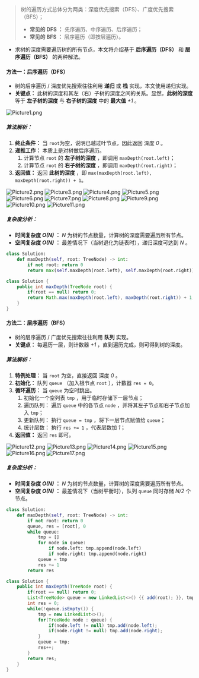 > 树的遍历方式总体分为两类：深度优先搜索（DFS）、广度优先搜索（BFS）；
> - **常见的 DFS ：** 先序遍历、中序遍历、后序遍历；
> - **常见的 BFS ：** 层序遍历（即按层遍历）。

- 求树的深度需要遍历树的所有节点，本文将介绍基于 **后序遍历（DFS）** 和 **层序遍历（BFS）** 的两种解法。

#### 方法一：后序遍历（DFS）

- 树的后序遍历 / 深度优先搜索往往利用 **递归** 或 **栈** 实现，本文使用递归实现。
- **关键点：** 此树的深度和其左（右）子树的深度之间的关系。显然，**此树的深度** 等于 **左子树的深度** 与 **右子树的深度** 中的 **最大值** *+1* 。

![Picture1.png](https://pic.leetcode-cn.com/9b063f1f2b7ba125b97a2a11c5f774c0f8ff4df594696993a8eb8282750dae0d-Picture1.png)

##### 算法解析：

1. **终止条件：** 当 `root​` 为空，说明已越过叶节点，因此返回 深度 *0* 。
2. **递推工作：** 本质上是对树做后序遍历。
   1. 计算节点 `root​` 的 **左子树的深度** ，即调用 `maxDepth(root.left)`；
   2. 计算节点 `root​` 的 **右子树的深度** ，即调用 `maxDepth(root.right)`；
3. **返回值：** 返回 **此树的深度** ，即 `max(maxDepth(root.left), maxDepth(root.right)) + 1`。

 ![Picture2.png](https://pic.leetcode-cn.com/ca69f6f15b15999009e903a7c1284effc33ec2317f213ce9170a5d638e1d8b0c-Picture2.png) ![Picture3.png](https://pic.leetcode-cn.com/8026850d70bbeb67a495d9d59eba48cdb43662208e27b430f866436db6fa6673-Picture3.png) ![Picture4.png](https://pic.leetcode-cn.com/41c5379ebad1af9e846bbd5f3885968b5186f414e145b6468350ce2c70063f9c-Picture4.png) ![Picture5.png](https://pic.leetcode-cn.com/15270a1bf3ce624fc2928a9bd76810221987abb940ff4c06d7c283be5e25c348-Picture5.png) ![Picture6.png](https://pic.leetcode-cn.com/a27fbe2c4f711cfc1d3c0b7166ad370a1b0c1d7241eeec27d0581abf9722011d-Picture6.png) ![Picture7.png](https://pic.leetcode-cn.com/acb83071a507b8c5b33a31cf0bf2469127df59dcf853c0f75cc299b26042f632-Picture7.png) ![Picture8.png](https://pic.leetcode-cn.com/a10e134e2d20b51b7c444f3102464148c7758851452cf7cff2ef3df5666afbaf-Picture8.png) ![Picture9.png](https://pic.leetcode-cn.com/65f9e2a001a58e4fba481a428a7f07011b6e9fead22909c0acb14fa6d88fc28c-Picture9.png) ![Picture10.png](https://pic.leetcode-cn.com/770a9ba56e74def0292539aa6814785a81cbc2e4e6ef559427d23a91703d096e-Picture10.png) ![Picture11.png](https://pic.leetcode-cn.com/7ecf07e4017438980ea0fe8145e71f33b41f6799c2b567ab0c16cfd25d037f02-Picture11.png) 

##### 复杂度分析：

- **时间复杂度 *O(N)* ：** *N* 为树的节点数量，计算树的深度需要遍历所有节点。
- **空间复杂度 *O(N)* ：** 最差情况下（当树退化为链表时），递归深度可达到 *N* 。

```python []
class Solution:
    def maxDepth(self, root: TreeNode) -> int:
        if not root: return 0
        return max(self.maxDepth(root.left), self.maxDepth(root.right)) + 1
```

```java []
class Solution {
    public int maxDepth(TreeNode root) {
        if(root == null) return 0;
        return Math.max(maxDepth(root.left), maxDepth(root.right)) + 1;
    }
}
```

#### 方法二：层序遍历（BFS）

- 树的层序遍历 / 广度优先搜索往往利用 **队列** 实现。
- **关键点：** 每遍历一层，则计数器 *+1* ，直到遍历完成，则可得到树的深度。

##### 算法解析：

1. **特例处理：** 当 `root​` 为空，直接返回 深度 *0* 。
2. **初始化：** 队列 `queue` （加入根节点  `root` ），计数器 `res = 0`。
3. **循环遍历：** 当 `queue` 为空时跳出。
   1. 初始化一个空列表 `tmp` ，用于临时存储下一层节点；
   2. 遍历队列： 遍历 `queue` 中的各节点 `node` ，并将其左子节点和右子节点加入 `tmp`；
   3. 更新队列： 执行 `queue = tmp` ，将下一层节点赋值给 `queue`；
   4. 统计层数： 执行 `res += 1` ，代表层数加 *1*；
4. **返回值：** 返回 `res` 即可。

 ![Picture12.png](https://pic.leetcode-cn.com/ae5820426ac175ef06324ed1dbd60a3598229c8ef2719316daf9f967116b7dea-Picture12.png) ![Picture13.png](https://pic.leetcode-cn.com/429d28b860d5781712b1b249eb568f3f14aed3065f252a143affa4621045d79c-Picture13.png) ![Picture14.png](https://pic.leetcode-cn.com/eb749560921844182f575d4f81c9b7cdb1ad14359a0612da81d7de5828bd804c-Picture14.png) ![Picture15.png](https://pic.leetcode-cn.com/37740db43d97725688f2ddd70bfb76d2f7186069931db13e5b640b771e58a04e-Picture15.png) ![Picture16.png](https://pic.leetcode-cn.com/ae07b1eb9ea9140ec0f2241698af6dedbf6fda871da2e3e43ac4271e5086e307-Picture16.png) ![Picture17.png](https://pic.leetcode-cn.com/8d71069944763216d9f69410449034eacca8a74b0c0857274e1584763d8afa32-Picture17.png) 

##### 复杂度分析：

- **时间复杂度 *O(N)* ：** *N* 为树的节点数量，计算树的深度需要遍历所有节点。
- **空间复杂度 *O(N)* ：** 最差情况下（当树平衡时），队列 `queue` 同时存储 *N/2* 个节点。



```python []
class Solution:
    def maxDepth(self, root: TreeNode) -> int:
        if not root: return 0
        queue, res = [root], 0
        while queue:
            tmp = []
            for node in queue:
                if node.left: tmp.append(node.left)
                if node.right: tmp.append(node.right)
            queue = tmp
            res += 1
        return res
```

```java []
class Solution {
    public int maxDepth(TreeNode root) {
        if(root == null) return 0;
        List<TreeNode> queue = new LinkedList<>() {{ add(root); }}, tmp;
        int res = 0;
        while(!queue.isEmpty()) {
            tmp = new LinkedList<>();
            for(TreeNode node : queue) {
                if(node.left != null) tmp.add(node.left);
                if(node.right != null) tmp.add(node.right);
            }
            queue = tmp;
            res++;
        }
        return res;
    }
}
```